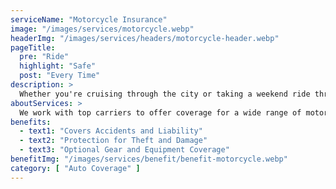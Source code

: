 ```yaml
---
serviceName: "Motorcycle Insurance"
image: "/images/services/motorcycle.webp"
headerImg: "/images/services/headers/motorcycle-header.webp"
pageTitle:
  pre: "Ride"
  highlight: "Safe"
  post: "Every Time"
description: >
  Whether you're cruising through the city or taking a weekend ride through Arizona’s backroads, motorcycle insurance keeps you covered. Moore Insurance helps riders find affordable protection for their bikes, their gear, and themselves—so you can ride with confidence every time you hit the road.
aboutServices: >
  We work with top carriers to offer coverage for a wide range of motorcycles, from sport bikes to cruisers. Our team will help you choose a policy that covers liability, damage, theft, and more. We'll also walk you through optional add-ons like roadside assistance or gear replacement to make sure you're fully protected.
benefits:
  - text1: "Covers Accidents and Liability"
  - text2: "Protection for Theft and Damage"
  - text3: "Optional Gear and Equipment Coverage"
benefitImg: "/images/services/benefit/benefit-motorcycle.webp"
category: [ "Auto Coverage" ]
---
```

